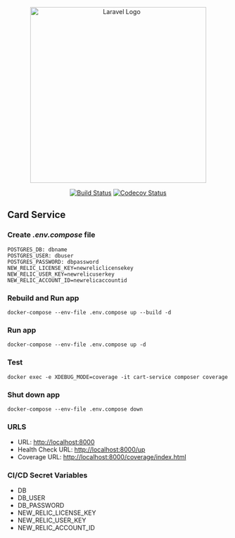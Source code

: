 <p align="center"><a href="https://laravel.com" target="_blank"><img src="https://raw.githubusercontent.com/laravel/art/master/logo-lockup/5%20SVG/2%20CMYK/1%20Full%20Color/laravel-logolockup-cmyk-red.svg" width="400" alt="Laravel Logo"></a></p>

<p align="center">
<a href="https://github.com/fontenele/ecommerce-cart-service/actions"><img src="https://github.com/fontenele/ecommerce-cart-service/actions/workflows/test.yml/badge.svg" alt="Build Status"></a>
<a href="https://codecov.io/gh/fontenele/ecommerce-cart-service"><img src="https://codecov.io/gh/fontenele/ecommerce-cart-service/branch/main/graph/badge.svg" alt="Codecov Status"></a>
</p>

## Card Service

### Create *.env.compose* file
```dotenv
POSTGRES_DB: dbname
POSTGRES_USER: dbuser
POSTGRES_PASSWORD: dbpassword
NEW_RELIC_LICENSE_KEY=newreliclicensekey
NEW_RELIC_USER_KEY=newrelicuserkey
NEW_RELIC_ACCOUNT_ID=newrelicaccountid

```

### Rebuild and Run app
```shell
docker-compose --env-file .env.compose up --build -d
```

### Run app
```shell
docker-compose --env-file .env.compose up -d
```

### Test
```shell
docker exec -e XDEBUG_MODE=coverage -it cart-service composer coverage
```

### Shut down app
```shell
docker-compose --env-file .env.compose down
```

### URLS
- URL: [http://localhost:8000](http://localhost:8000)
- Health Check URL: [http://localhost:8000/up](http://localhost:8000/up)
- Coverage URL: [http://localhost:8000/coverage/index.html](http://localhost:8000/coverage/index.html)

### CI/CD Secret Variables
- DB
- DB_USER
- DB_PASSWORD
- NEW_RELIC_LICENSE_KEY
- NEW_RELIC_USER_KEY
- NEW_RELIC_ACCOUNT_ID
